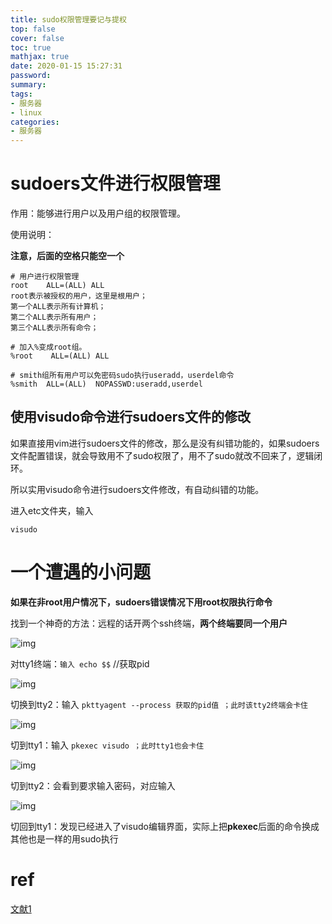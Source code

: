 ```yaml
---
title: sudo权限管理要记与提权
top: false
cover: false
toc: true
mathjax: true
date: 2020-01-15 15:27:31
password:
summary:
tags:
- 服务器
- linux
categories:
- 服务器
---
```

# sudoers文件进行权限管理

作用：能够进行用户以及用户组的权限管理。

使用说明：

**注意，后面的空格只能空一个**

```
# 用户进行权限管理
root    ALL=(ALL) ALL
root表示被授权的用户，这里是根用户；
第一个ALL表示所有计算机；
第二个ALL表示所有用户；
第三个ALL表示所有命令；

# 加入%变成root组。
%root    ALL=(ALL) ALL

# smith组所有用户可以免密码sudo执行useradd，userdel命令
%smith  ALL=(ALL)  NOPASSWD:useradd,userdel
```



## 使用visudo命令进行sudoers文件的修改

如果直接用vim进行sudoers文件的修改，那么是没有纠错功能的，如果sudoers文件配置错误，就会导致用不了sudo权限了，用不了sudo就改不回来了，逻辑闭环。

所以实用visudo命令进行sudoers文件修改，有自动纠错的功能。

进入etc文件夹，输入

```
visudo
```



# 一个遭遇的小问题

**如果在非root用户情况下，sudoers错误情况下用root权限执行命令**

找到一个神奇的方法：远程的话开两个ssh终端，**两个终端要同一个用户**

![img](https://cdn.jsdelivr.net/gh/kengerlwl/kengerlwl.github.io/image/256a8173241b71a641a53b2611818473/935f42020b37b33df1475e98899d9d97.png)

 对tty1终端：`输入 echo $$` //获取pid

![img](https://cdn.jsdelivr.net/gh/kengerlwl/kengerlwl.github.io/image/256a8173241b71a641a53b2611818473/b3bcfe6c69b219662b23d551378b81df.png)

切换到tty2：输入 `pkttyagent --process 获取的pid值 ；此时该tty2终端会卡住`

![img](https://cdn.jsdelivr.net/gh/kengerlwl/kengerlwl.github.io/image/256a8173241b71a641a53b2611818473/83bb92c112a41136ff2914a7674a26a3.png)

切到tty1：输入 `pkexec visudo ；此时tty1也会卡住`

![img](https://cdn.jsdelivr.net/gh/kengerlwl/kengerlwl.github.io/image/256a8173241b71a641a53b2611818473/1d95133a0c33c083b85d4b1529429aed.png)

切到tty2：会看到要求输入密码，对应输入

![img](https://cdn.jsdelivr.net/gh/kengerlwl/kengerlwl.github.io/image/256a8173241b71a641a53b2611818473/e312b434366f48505ae07fdf9e42a32d.png)

切回到tty1：发现已经进入了visudo编辑界面，实际上把**pkexec**后面的命令换成其他也是一样的用sudo执行

# ref

[文献1](https://www.cnblogs.com/wayneliu007/p/10321542.html)


